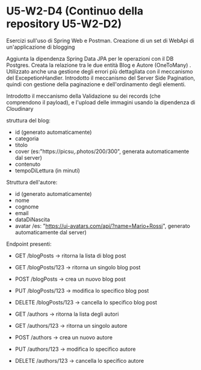 # U5-W2-D4 (Continuo della repository U5-W2-D2)
Esercizi sull'uso di Spring Web e Postman. 
Creazione di un set di WebApi di un'applicazione di blogging

Aggiunta la dipendenza Spring Data JPA per le operazioni con il DB Postgres.
Creata la relazione tra le due entità Blog e Autore (OneToMany) .
Utilizzato anche una gestione degli errori più dettagliata con il meccanismo del ExcepetionHandler.
Introdotto il meccanismo del Server Side Pagination, quindi con gestione della paginazione e dell'ordinamento degli elementi.

Introdotto il meccanismo della Validazione su dei records (che comprendono il payload), e l'upload delle immagini usando la dipendenza di Cloudinary

struttura del blog:
- id (generato automaticamente)
- categoria
- titolo
- cover (es:"https://picsu,.photos/200/300", generata automaticamente dal server)
- contenuto
- tempoDiLettura (in minuti)

Struttura dell'autore:
- id (generato automaticamente)
- nome
- cognome
- email
- dataDiNascita
- avatar /es: "https://ui-avatars.com/api/?name=Mario+Rossi", generato automaticamente dal server)

Endpoint presenti:
- GET /blogPosts -> ritorna la lista di blog post
- GET /blogPosts/123 -> ritorna un singolo blog post
- POST /blogPosts -> crea un nuovo blog post
- PUT /blogPosts/123 -> modifica lo specifico blog post
- DELETE /blogPosts/123 -> cancella lo specifico blog post

- GET /authors -> ritorna la lista degli autori
- GET /authors/123 -> ritorna un singolo autore
- POST /authors -> crea un nuovo autore
- PUT /authors/123 -> modifica lo specifico autore
- DELETE /authors/123 -> cancella lo specifico autore
